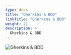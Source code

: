 ```yaml
---
type: docs
title: "Gherkins & BDD"
linkTitle: "Gherkins & BDD"
weight: 21
description: >
  Gherkins & BDD
---
```


![Gherkins & BDD](/images/bootcamp-slides/automated-tests-bootcamp/Slide21.PNG)
